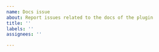 ```yaml
---
name: Docs issue
about: Report issues related to the docs of the plugin
title: ''
labels: ''
assignees: ''

---
```



